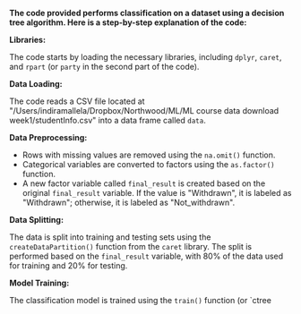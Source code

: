 **The code provided performs classification on a dataset using a decision tree algorithm. Here is a step-by-step explanation of the code:**

**Libraries:**

The code starts by loading the necessary libraries, including `dplyr`, `caret`, and `rpart` (or `party` in the second part of the code).

**Data Loading:**

The code reads a CSV file located at "/Users/indiramallela/Dropbox/Northwood/ML/ML course data download week1/studentInfo.csv" into a data frame called `data`.

**Data Preprocessing:**

- Rows with missing values are removed using the `na.omit()` function.
- Categorical variables are converted to factors using the `as.factor()` function.
- A new factor variable called `final_result` is created based on the original `final_result` variable. If the value is "Withdrawn", it is labeled as "Withdrawn"; otherwise, it is labeled as "Not_withdrawn".

**Data Splitting:**

The data is split into training and testing sets using the `createDataPartition()` function from the `caret` library. The split is performed based on the `final_result` variable, with 80% of the data used for training and 20% for testing.

**Model Training:**

The classification model is trained using the `train()` function (or `ctree
